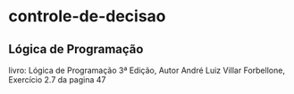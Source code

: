 # controle-de-decisao
## Lógica de Programação
livro: Lógica de Programação 3ª Edição, Autor André Luiz Villar Forbellone, Exercício 2.7 da pagina 47 
